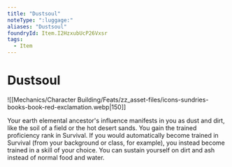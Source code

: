 ```yaml
---
title: "Dustsoul"
noteType: ":luggage:"
aliases: "Dustsoul"
foundryId: Item.I2HzxubUcP26Vxsr
tags:
  - Item
---
```


# Dustsoul
![[Mechanics/Character Building/Feats/zz_asset-files/icons-sundries-books-book-red-exclamation.webp|150]]

Your earth elemental ancestor's influence manifests in you as dust and dirt, like the soil of a field or the hot desert sands. You gain the trained proficiency rank in Survival. If you would automatically become trained in Survival (from your background or class, for example), you instead become trained in a skill of your choice. You can sustain yourself on dirt and ash instead of normal food and water.
